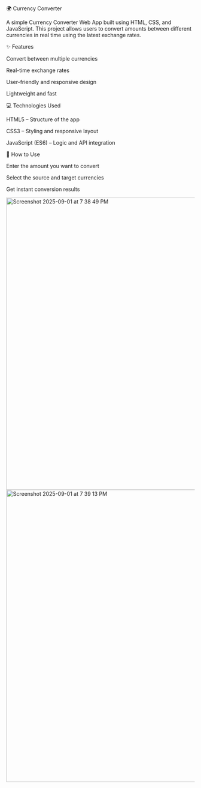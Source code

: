 🌍 Currency Converter

A simple Currency Converter Web App built using HTML, CSS, and JavaScript.
This project allows users to convert amounts between different currencies in real time using the latest exchange rates.

✨ Features

Convert between multiple currencies

Real-time exchange rates

User-friendly and responsive design

Lightweight and fast

💻 Technologies Used

HTML5 – Structure of the app

CSS3 – Styling and responsive layout

JavaScript (ES6) – Logic and API integration

🚀 How to Use

Enter the amount you want to convert

Select the source and target currencies

Get instant conversion results

<img width="1440" height="779" alt="Screenshot 2025-09-01 at 7 38 49 PM" src="https://github.com/user-attachments/assets/08a62a6a-cdc2-4112-a75a-24dbea9730dc" />
<img width="1440" height="779" alt="Screenshot 2025-09-01 at 7 39 13 PM" src="https://github.com/user-attachments/assets/eface371-2228-4b4e-908e-a48ca3416d83" />

